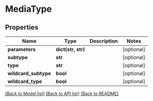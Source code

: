 # MediaType

## Properties
Name | Type | Description | Notes
------------ | ------------- | ------------- | -------------
**parameters** | **dict(str, str)** |  | [optional] 
**subtype** | **str** |  | [optional] 
**type** | **str** |  | [optional] 
**wildcard_subtype** | **bool** |  | [optional] 
**wildcard_type** | **bool** |  | [optional] 

[[Back to Model list]](../README.md#documentation-for-models) [[Back to API list]](../README.md#documentation-for-api-endpoints) [[Back to README]](../README.md)


